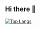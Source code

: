 ## Hi there 👋

[![Top Langs](https://github-readme-stats.vercel.app/api/top-langs/?username=dswho2)](https://github.com/anuraghazra/github-readme-stats)


<!--
**dswho2/dswho2** is a ✨ _special_ ✨ repository because its `README.md` (this file) appears on your GitHub profile.

Here are some ideas to get you started:

- 🔭 I’m currently working on ...
- 🌱 I’m currently learning ...
- 👯 I’m looking to collaborate on ...
- 🤔 I’m looking for help with ...
- 💬 Ask me about ...
- 📫 How to reach me: ...
- 😄 Pronouns: ...
- ⚡ Fun fact: ...
-->
